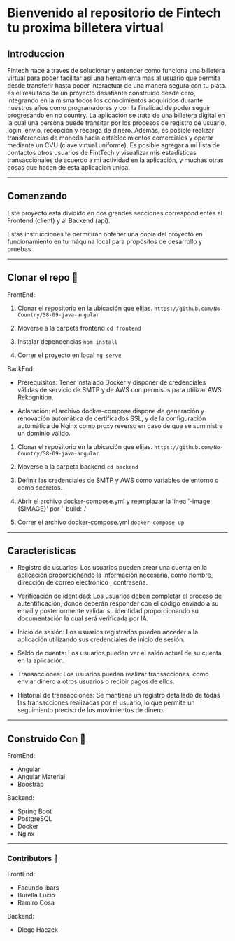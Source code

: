 # Bienvenido al repositorio  de Fintech tu proxima billetera virtual 

## Introduccion
Fintech nace a traves de solucionar y entender como funciona una billetera virtual para poder facilitar asi una herramienta mas al usuario que permita desde transferir hasta poder interactuar de una manera segura con tu plata.
 es el resultado de un proyecto desafiante construído desde cero, integrando en la misma todos los conocimientos adquiridos durante nuestros años como programadores y con la finalidad de poder seguir progresando en no country.
 La aplicación se trata de una billetera digital en la cual una persona puede transitar por los procesos de registro de usuario, login, envío, recepción y recarga de dinero. Además, es posible realizar transferencias de moneda hacia establecimientos comerciales y operar mediante un CVU (clave virtual uniforme). Es posible agregar a mi lista de contactos otros usuarios de FintTech y visualizar mis estadísticas transaccionales de acuerdo a mi actividad en la aplicación, y muchas otras cosas que hacen de esta aplicacion unica.

------------
 ## Comenzando
Este proyecto está dividido en dos grandes secciones correspondientes al Frontend (client) y al Backend (api).

Estas instrucciones te permitirán obtener una copia del proyecto en funcionamiento en tu máquina local para propósitos de desarrollo y pruebas.


------------
## Clonar el repo 💾

FrontEnd:
1. Clonar el repositorio en la ubicación que elijas.
`https://github.com/No-Country/S8-09-java-angular`

2. Moverse a la carpeta frontend
`cd frontend`

3. Instalar dependencias 
`npm install`

4. Correr el proyecto en local
`ng serve`

BackEnd:
 - Prerequisitos: Tener instalado Docker y disponer de credenciales válidas de servicio de SMTP y de AWS con permisos para utilizar AWS Rekognition.
                  
 - Aclaración: el archivo docker-compose dispone de generación y renovación automática de certificados SSL, y de la configuración automática de Nginx como proxy reverso
en caso de que se suministre un dominio válido.

1. Clonar el repositorio en la ubicación que elijas.
`https://github.com/No-Country/S8-09-java-angular`

2. Moverse a la carpeta backend
`cd backend`

3. Definir las credenciales de SMTP y AWS como variables de entorno o como secretos.

4. Abrir el archivo docker-compose.yml y reemplazar la linea
'-image:{$IMAGE}' por '-build: .'

5. Correr el archivo docker-compose.yml
`docker-compose up`

------------

## Caracteristicas
- Registro de usuarios: Los usuarios pueden crear una cuenta en la aplicación proporcionando la información necesaria, como nombre, dirección de correo electrónico , contraseña. 

- Verificación de identidad: Los usuarios deben completar el proceso de autentificación, donde deberán responder con el código enviado a su email y posteriormente
  validar su identidad proporcionando su documentación la cual será verificada por IA.

- Inicio de sesión: Los usuarios registrados pueden acceder a la aplicación utilizando sus credenciales de inicio de sesión.

- Saldo de cuenta: Los usuarios pueden ver el saldo actual de su cuenta en la aplicación.

- Transacciones: Los usuarios pueden realizar transacciones, como enviar dinero a otros usuarios o recibir pagos de ellos.

- Historial de transacciones: Se mantiene un registro detallado de todas las transacciones realizadas por el usuario, lo que permite un seguimiento preciso de los movimientos de dinero.

------------

## Construido Con 🔨

FrontEnd:
- Angular
- Angular Material
- Boostrap

Backend:
 - Spring Boot
 - PostgreSQL
 - Docker
 - Nginx

------------
### Contributors 👥

FrontEnd:
- Facundo Ibars
- Burella Lucio
- Ramiro Cosa

Backend:
- Diego Haczek







